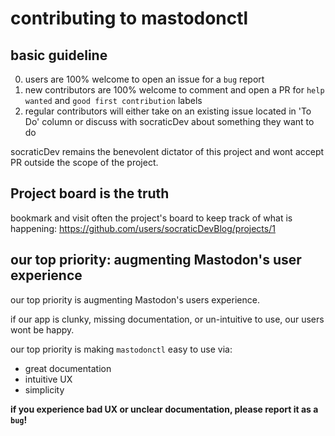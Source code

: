 # contributing to mastodonctl

## basic guideline

0. users are 100% welcome to open an issue for a `bug` report
1. new contributors are 100% welcome to comment and open a PR for `help wanted`
   and `good first contribution` labels
2. regular contributors will either take on an existing issue located in 'To
   Do' column or discuss with socraticDev about something they want to do

socraticDev remains the benevolent dictator of this project and wont accept PR
outside the scope of the project.

## Project board is the truth

bookmark and visit often the project's board to keep track of what is
happening: https://github.com/users/socraticDevBlog/projects/1

## our top priority: augmenting Mastodon's user experience

our top priority is augmenting Mastodon's users experience.

if our app is clunky, missing documentation, or un-intuitive to use, our users
wont be happy.

our top priority is making `mastodonctl` easy to use via:

- great documentation
- intuitive UX
- simplicity

__if you experience bad UX or unclear documentation, please report it as a
`bug`!__
